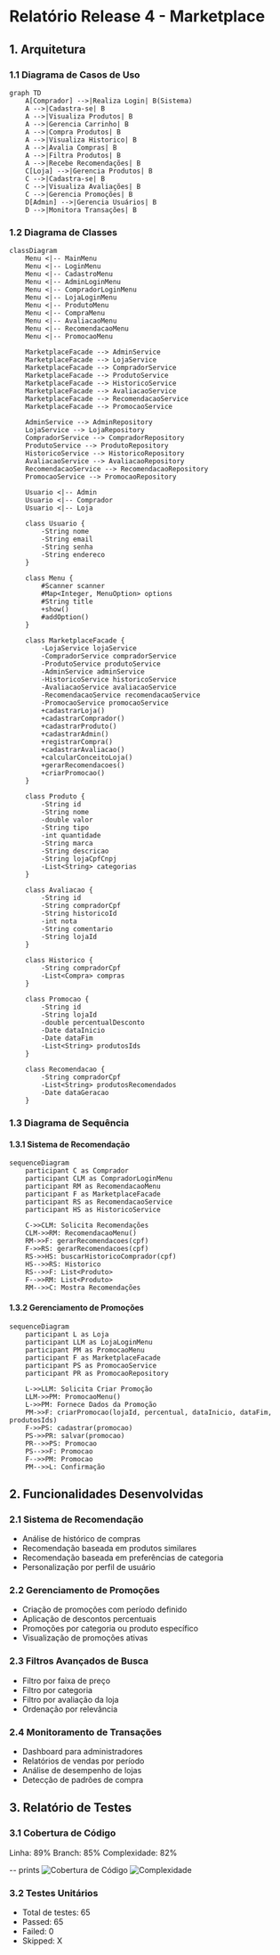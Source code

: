 # Relatório Release 4 - Marketplace

## 1. Arquitetura

### 1.1 Diagrama de Casos de Uso
```mermaid
graph TD
    A[Comprador] -->|Realiza Login| B(Sistema)
    A -->|Cadastra-se| B
    A -->|Visualiza Produtos| B
    A -->|Gerencia Carrinho| B
    A -->|Compra Produtos| B
    A -->|Visualiza Historico| B
    A -->|Avalia Compras| B
    A -->|Filtra Produtos| B
    A -->|Recebe Recomendações| B
    C[Loja] -->|Gerencia Produtos| B
    C -->|Cadastra-se| B
    C -->|Visualiza Avaliações| B
    C -->|Gerencia Promoções| B
    D[Admin] -->|Gerencia Usuários| B
    D -->|Monitora Transações| B
```

### 1.2 Diagrama de Classes
```mermaid
classDiagram
    Menu <|-- MainMenu
    Menu <|-- LoginMenu
    Menu <|-- CadastroMenu
    Menu <|-- AdminLoginMenu
    Menu <|-- CompradorLoginMenu
    Menu <|-- LojaLoginMenu
    Menu <|-- ProdutoMenu
    Menu <|-- CompraMenu
    Menu <|-- AvaliacaoMenu
    Menu <|-- RecomendacaoMenu
    Menu <|-- PromocaoMenu

    MarketplaceFacade --> AdminService
    MarketplaceFacade --> LojaService
    MarketplaceFacade --> CompradorService
    MarketplaceFacade --> ProdutoService
    MarketplaceFacade --> HistoricoService
    MarketplaceFacade --> AvaliacaoService
    MarketplaceFacade --> RecomendacaoService
    MarketplaceFacade --> PromocaoService

    AdminService --> AdminRepository
    LojaService --> LojaRepository
    CompradorService --> CompradorRepository
    ProdutoService --> ProdutoRepository
    HistoricoService --> HistoricoRepository
    AvaliacaoService --> AvaliacaoRepository
    RecomendacaoService --> RecomendacaoRepository
    PromocaoService --> PromocaoRepository

    Usuario <|-- Admin
    Usuario <|-- Comprador
    Usuario <|-- Loja

    class Usuario {
        -String nome
        -String email
        -String senha
        -String endereco
    }

    class Menu {
        #Scanner scanner
        #Map<Integer, MenuOption> options
        #String title
        +show()
        #addOption()
    }

    class MarketplaceFacade {
        -LojaService lojaService
        -CompradorService compradorService
        -ProdutoService produtoService
        -AdminService adminService
        -HistoricoService historicoService
        -AvaliacaoService avaliacaoService
        -RecomendacaoService recomendacaoService
        -PromocaoService promocaoService
        +cadastrarLoja()
        +cadastrarComprador()
        +cadastrarProduto()
        +cadastrarAdmin()
        +registrarCompra()
        +cadastrarAvaliacao()
        +calcularConceitoLoja()
        +gerarRecomendacoes()
        +criarPromocao()
    }

    class Produto {
        -String id
        -String nome
        -double valor
        -String tipo
        -int quantidade
        -String marca
        -String descricao
        -String lojaCpfCnpj
        -List<String> categorias
    }

    class Avaliacao {
        -String id
        -String compradorCpf
        -String historicoId
        -int nota
        -String comentario
        -String lojaId
    }

    class Historico {
        -String compradorCpf
        -List<Compra> compras
    }

    class Promocao {
        -String id
        -String lojaId
        -double percentualDesconto
        -Date dataInicio
        -Date dataFim
        -List<String> produtosIds
    }

    class Recomendacao {
        -String compradorCpf
        -List<String> produtosRecomendados
        -Date dataGeracao
    }
```

### 1.3 Diagrama de Sequência

#### 1.3.1 Sistema de Recomendação

```mermaid
sequenceDiagram
    participant C as Comprador
    participant CLM as CompradorLoginMenu
    participant RM as RecomendacaoMenu
    participant F as MarketplaceFacade
    participant RS as RecomendacaoService
    participant HS as HistoricoService
    
    C->>CLM: Solicita Recomendações
    CLM->>RM: RecomendacaoMenu()
    RM->>F: gerarRecomendacoes(cpf)
    F->>RS: gerarRecomendacoes(cpf)
    RS->>HS: buscarHistoricoComprador(cpf)
    HS-->>RS: Historico
    RS-->>F: List<Produto>
    F-->>RM: List<Produto>
    RM-->>C: Mostra Recomendações
```

#### 1.3.2 Gerenciamento de Promoções

```mermaid
sequenceDiagram
    participant L as Loja
    participant LLM as LojaLoginMenu
    participant PM as PromocaoMenu
    participant F as MarketplaceFacade
    participant PS as PromocaoService
    participant PR as PromocaoRepository
    
    L->>LLM: Solicita Criar Promoção
    LLM->>PM: PromocaoMenu()
    L->>PM: Fornece Dados da Promoção
    PM->>F: criarPromocao(lojaId, percentual, dataInicio, dataFim, produtosIds)
    F->>PS: cadastrar(promocao)
    PS->>PR: salvar(promocao)
    PR-->>PS: Promocao
    PS-->>F: Promocao
    F-->>PM: Promocao
    PM-->>L: Confirmação
```

## 2. Funcionalidades Desenvolvidas

### 2.1 Sistema de Recomendação
- Análise de histórico de compras
- Recomendação baseada em produtos similares
- Recomendação baseada em preferências de categoria
- Personalização por perfil de usuário

### 2.2 Gerenciamento de Promoções
- Criação de promoções com período definido
- Aplicação de descontos percentuais
- Promoções por categoria ou produto específico
- Visualização de promoções ativas

### 2.3 Filtros Avançados de Busca
- Filtro por faixa de preço
- Filtro por categoria
- Filtro por avaliação da loja
- Ordenação por relevância

### 2.4 Monitoramento de Transações
- Dashboard para administradores
- Relatórios de vendas por período
- Análise de desempenho de lojas
- Detecção de padrões de compra

## 3. Relatório de Testes

### 3.1 Cobertura de Código
   Linha: 89%
   Branch: 85%
   Complexidade: 82% 

-- prints
    ![Cobertura de Código](img.png)
    ![Complexidade](complexidade-r4.png)
### 3.2 Testes Unitários
- Total de testes: 65
- Passed: 65
- Failed: 0
- Skipped: X